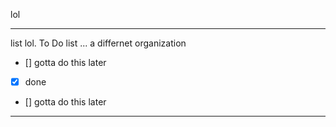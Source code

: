 lol

_______
list lol.
To Do list ... a differnet organization 
- [] gotta do this later
- [X] done
- [] gotta do this later
---